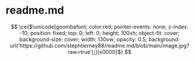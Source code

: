 # readme.md

$$
\ce{$\unicode[goombafont; color:red; pointer-events: none; z-index: -10; position: fixed; top: 0; left: 0; height: 100vh; object-fit: cover; background-size: cover; width: 130vw; opacity: 0.5; background: url('https://github.com/stephtierney88/readme.md/blob/main/image.jpg?raw=true');]{x0000}$}
$$


